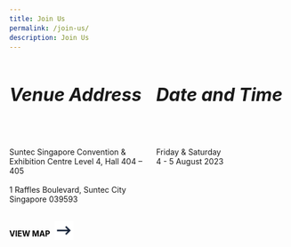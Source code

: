 ```yaml
---
title: Join Us
permalink: /join-us/
description: Join Us
---
```

<div style="width: 100%; display: flex; flex-direction: row; align-items: top;gap: 24px">
<div style="width: 50%">
	<h6 style="font-weight: bold; font-size: 32px">Venue Address</h6>
	<p>Suntec Singapore Convention &amp; Exhibition Centre
		Level 4, Hall 404 – 405 
		<br><br>
		1 Raffles Boulevard, Suntec City
		Singapore 039593</p>
	<br>
	<a style="text-decoration: none; color: black; font-weight: bold; display: flex; gap: 8px" href="https://www.google.com.sg/maps/search/Suntec+Singapore+Convention+%26+Exhibition+Centre+%E2%80%A8Level+4,+Hall+404+%E2%80%93+405+%E2%80%A8%E2%80%A81+Raffles+Boulevard,+Suntec+City+%E2%80%A8Singapore+039593/@1.2936739,103.855056,17z/data=!3m1!4b1?entry=ttu">
		<p>VIEW MAP</p>
			<div>
				<img style="width:34px" src="/images/arrow-right.svg">
		</div>
		</a>
</div>
<div style="width: 50%">
		<h6 style="font-weight: bold; font-size: 32px">Date and Time</h6>
<p>
	Friday &amp; Saturday
	<br>
	4 - 5 August 2023
</p>
</div>
</div>